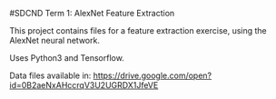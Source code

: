 #SDCND Term 1: AlexNet Feature Extraction

This project contains files for a feature extraction exercise, using the AlexNet neural network.

Uses Python3 and Tensorflow.

Data files available in: https://drive.google.com/open?id=0B2aeNxAHccrqV3U2UGRDX1JfeVE
